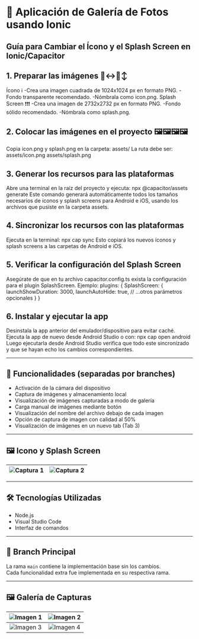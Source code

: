 # 📸 Aplicación de Galería de Fotos usando Ionic

## Guía para Cambiar el Ícono y el Splash Screen en Ionic/Capacitor
## 1. Preparar las imágenes 🙂‍↔️🙂‍↕️
   Ícono ℹ️
      -Crea una imagen cuadrada de 1024x1024 px en formato PNG.
      -Fondo transparente recomendado.
      -Nómbrala como icon.png.
   Splash Screen ❗❗❗
      -Crea una imagen de 2732x2732 px en formato PNG.
      -Fondo sólido recomendado.
      -Nómbrala como splash.png.
   
## 2. Colocar las imágenes en el proyecto 🖼️🖼️🖼️🖼️
   Copia icon.png y splash.png en la carpeta:
     assets/
   La ruta debe ser:
        assets/icon.png
        assets/splash.png
   
## 3. Generar los recursos para las plataformas
   Abre una terminal en la raíz del proyecto y ejecuta:
   npx @capacitor/assets generate
   Este comando generará automáticamente todos los tamaños necesarios de íconos y splash screens para Android e iOS, usando los archivos que pusiste en la carpeta assets.

## 4. Sincronizar los recursos con las plataformas
  Ejecuta en la terminal:
  npx cap sync
  Esto copiará los nuevos íconos y splash screens a las carpetas de Android e iOS.
  
## 5. Verificar la configuración del Splash Screen
  Asegúrate de que en tu archivo capacitor.config.ts exista la configuración para el plugin SplashScreen. 
  Ejemplo:
  plugins: {
  SplashScreen: {
    launchShowDuration: 3000,
    launchAutoHide: true,
    // ...otros parámetros opcionales
  }
}

## 6. Instalar y ejecutar la app
  Desinstala la app anterior del emulador/dispositivo para evitar caché.
  Ejecuta la app de nuevo desde Android Studio o con:
  npx cap open android
  Luego ejecutarla desde Android Studio verifica que todo este sincronizado y que se hayan echo los cambios correspondientes.
  


---

## 🚀 Funcionalidades (separadas por branches)

- Activación de la cámara del dispositivo  
- Captura de imágenes y almacenamiento local  
- Visualización de imágenes capturadas a modo de galería  
- Carga manual de imágenes mediante botón  
- Visualización del nombre del archivo debajo de cada imagen  
- Opción de captura de imagen con calidad al 50%  
- Visualización de imágenes en un nuevo tab (Tab 3)  

---

## 🖼️ Icono y Splash Screen

| ![Captura 1](https://github.com/user-attachments/assets/16c3f9b8-b5ca-4437-a243-285582f99aa5) | ![Captura 2](https://github.com/user-attachments/assets/d0e50eae-8649-46b9-9f33-17ea8e3deb0a) |
|:--:|:--:|

---

## 🛠️ Tecnologías Utilizadas

- Node.js  
- Visual Studio Code  
- Interfaz de comandos  

---

## 🌱 Branch Principal

La rama `main` contiene la implementación base sin los cambios.  
Cada funcionalidad extra fue implementada en su respectiva rama.

---

## 🖼️ Galería de Capturas

| ![Imagen 1](https://github.com/user-attachments/assets/1fda43be-2040-4def-b2ca-b55cb5c040ee) | ![Imagen 2](https://github.com/user-attachments/assets/959de9bd-7dd8-4da2-9dfc-73b15cf6a256) |
|:--:|:--:|
| ![Imagen 3](https://github.com/user-attachments/assets/95e3faca-14ff-47d2-96bc-bb58f1b1a5c2) | ![Imagen 4](https://github.com/user-attachments/assets/84699e27-8a25-4ad4-ac53-8ad3c711ef43) |



